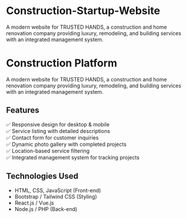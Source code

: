 # Construction-Startup-Website
A modern website for TRUSTED HANDS, a construction and home renovation company providing luxury, remodeling, and building services with an integrated management system.

# Construction Platform  

A modern website for TRUSTED HANDS, a construction and home renovation company providing luxury, remodeling, and building services with an integrated management system.  

## Features  
✅ Responsive design for desktop & mobile  
✅ Service listing with detailed descriptions  
✅ Contact form for customer inquiries  
✅ Dynamic photo gallery with completed projects  
✅ Location-based service filtering  
✅ Integrated management system for tracking projects  

## Technologies Used  
- HTML, CSS, JavaScript (Front-end)  
- Bootstrap / Tailwind CSS (Styling)  
- React.js / Vue.js  
- Node.js / PHP (Back-end)  

